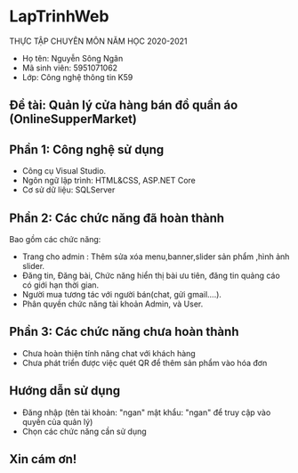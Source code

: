 # LapTrinhWeb
THỰC TẬP CHUYÊN MÔN NĂM HỌC 2020-2021
+ Họ tên: Nguyễn Sông Ngân
+ Mã sinh viên: 5951071062
+ Lớp: Công nghệ thông tin K59
## Đề tài: Quản lý cửa hàng bán đồ quần áo (OnlineSupperMarket)
## Phần 1: Công nghệ sử dụng
- Công cụ Visual Studio.
- Ngôn ngữ lập trình: HTML&CSS, ASP.NET Core
- Cơ sử dữ liệu: SQLServer 
## Phần 2: Các chức năng đã hoàn thành
 Bao gồm các chức năng:
- Trang cho admin : Thêm sửa xóa menu,banner,slider sản phẩm ,hình ảnh slider.
- Đăng tin, Đăng bài, Chức năng hiển thị bài ưu tiên, đăng tin quảng cáo có giới hạn thời gian.
- Người mua tương tác với người bán(chat, gửi gmail….).
- Phân quyền chức năng tài khoản Admin, và User.
## Phần 3: Các chức năng chưa hoàn thành
- Chưa hoàn thiện tính năng chat với khách hàng
- Chưa phát triển được việc quét QR để thêm sản phẩm vào hóa đơn
## Hướng dẫn sử dụng
- Đăng nhập (tên tài khoản: "ngan" mật khẩu: "ngan" để truy cập vào quyền của quản lý)
- Chọn các chức năng cần sử dụng
## Xin cám ơn!

